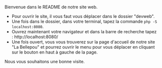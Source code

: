 Bienvenue dans le README de notre site web.

- Pour ouvrir le site, il vous faut vous déplacer dans le dossier "devweb".
- Une fois dans le dossier, dans votre terminal, tapez la commande `php -S localhost:8080`.
- Ouvrez maintenant votre navigateur et dans la barre de recherche tapez : http://localhost:8080/
- Une fois ouvert, vous vous trouverez sur la page d'accueil de notre site "La Bellepou" et pourrez ouvrir le menu pour vous déplacer en cliquant sur le bouton en haut à gauche de la page.

Nous vous souhaitons une bonne visite.
